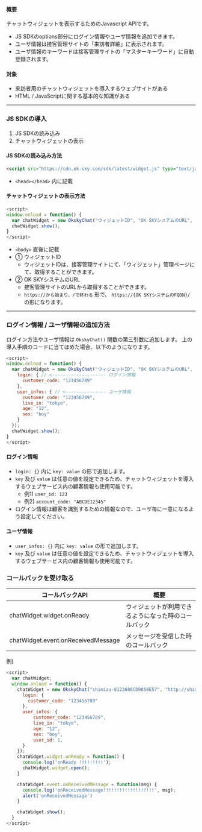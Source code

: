 #### 概要

チャットウィジェットを表示するためのJavascript APIです。

* JS SDKのoptions部分にログイン情報やユーザ情報を追加できます。
* ユーザ情報は接客管理サイトの「来訪者詳細」に表示されます。
* ユーザ情報のキーワードは接客管理サイトの「マスターキーワード」に自動登録されます。

#### 対象
* 来訪者用のチャットウィジェットを導入するウェブサイトがある
* HTML / JavaScriptに関する基本的な知識がある

***

### JS SDKの導入

1. JS SDKの読み込み
2. チャットウィジェットの表示

#### JS SDKの読み込み方法

```html
<script src="https://cdn.ok-sky.com/sdk/latest/widget.js" type="text/javascript"></script>
```
* `<head></head>` 内に記載

#### チャットウィジェットの表示方法

```javascript
<script>
window.onload = function() {
  var chatWidget = new OkskyChat("ウィジェットID", "OK SKYシステムのURL", {});
  chatWidget.show();
}
</script>
```
* `<body>` 直後に記載
* ① ウィジェットID
    - ウィジェットIDは、接客管理サイトにて、「ウィジェット」管理ページにて、取得することができます。
* ② OK SKYシステムのURL
    - 接客管理サイトのURLから取得することができます。
    - `https://から始まり、/で終わる` 形で、 `https://{OK SKYシステムのFQDN}/` の形になります。

***

### ログイン情報 / ユーザ情報の追加方法

ログイン方法やユーザ情報は `OkskyChat()` 関数の第三引数に追加します。
上の導入手順のコードに当てはめた場合、以下のようになります。

```javascript
<script>
window.onload = function() {
  var chatWidget = new OkskyChat("ウィジェットID", "OK SKYシステムのURL", {
    login: { // <-------------------- ログイン情報
      customer_code: "123456789"
    },
    user_infos: { // <--------------- ユーザ情報
      customer_code: "123456789",
      live_in: "tokyo",
      age: "12",
      sex: "boy"
    }
  });
  chatWidget.show();
}
</script>
```

#### ログイン情報

* `login: {}` 内に `key: value` の形で追加します。
* `key` 及び `value` は任意の値を設定できるため、チャットウィジェットを導入するウェブサービス内の顧客情報も使用可能です。
    - 例1) `user_id: 123`
    - 例2) `account_code: "ABCDE12345"`
* ログイン情報は顧客を識別するための情報なので、ユーザ毎に一意になるよう設定してください。

#### ユーザ情報
* `user_infos: {}` 内に `key: value` の形で追加します。
* `key` 及び `value` は任意の値を設定できるため、チャットウィジェットを導入するウェブサービス内の顧客情報も使用可能です。

### コールバックを受け取る

| コールバックAPI | 概要 |
|----|----|
| chatWidget.widget.onReady | ウィジェットが利用できるようになった時のコールバック |
| chatWidget.event.onReceivedMessage | メッセージを受信した時のコールバック |


例)

```javascript
<script>
  var chatWidget;
  window.onload = function() {
    chatWidget = new OkskyChat("shimizu-6123606CD9858E57", "http://shimizu.lvh.me:3000/", {
      login: {
        customer_code: "123456789"
      },
      user_infos: {
          customer_code: "123456789",
          live_in: "tokyo",
          age: "12",
          sex: "boy",
          user_id: 1,
      }
    });
    chatWidget.widget.onReady = function() {
      console.log('onReady !!!!!!!!!');
      chatWidget.widget.open();
    }

    chatWidget.event.onReceivedMessage = function(msg) {
      console.log('onReceivedMessage!!!!!!!!!!!!!!!!!!!', msg);
      alert('onReceivedMessage')
    }

    chatWidget.show();
  }
</script>
```

